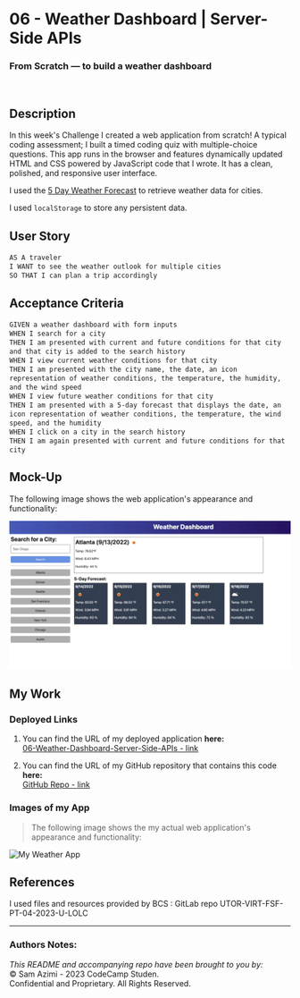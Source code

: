 # 06 - Weather Dashboard | Server-Side APIs
### From Scratch — to build a weather dashboard
<br>

## Description

In this week's Challenge I created a web application from scratch! A typical coding assessment; I built a timed coding quiz with multiple-choice questions. This app runs in the browser and features dynamically updated HTML and CSS powered by JavaScript code that I wrote. It has a clean, polished, and responsive user interface. 

I used the [5 Day Weather Forecast](https://openweathermap.org/forecast5) to retrieve weather data for cities. 
<!-- The base URL should look like the following: `https://api.openweathermap.org/data/2.5/forecast?lat={lat}&lon={lon}&appid={API key}`. After registering for a new API key, you may need to wait up to 2 hours for that API key to activate. -->

<!-- **Hint**: Using the 5 Day Weather Forecast API, you'll notice that you will need to pass in coordinates instead of just a city name. Using the OpenWeatherMap APIs, how could we retrieve geographical coordinates given a city name? -->

I used `localStorage` to store any persistent data. 
<!-- For more information on how to work with the OpenWeather API, refer to the [Full-Stack Blog on how to use API keys](https://coding-boot-camp.github.io/full-stack/apis/how-to-use-api-keys). -->

## User Story

```
AS A traveler
I WANT to see the weather outlook for multiple cities
SO THAT I can plan a trip accordingly
```

## Acceptance Criteria

```
GIVEN a weather dashboard with form inputs
WHEN I search for a city
THEN I am presented with current and future conditions for that city and that city is added to the search history
WHEN I view current weather conditions for that city
THEN I am presented with the city name, the date, an icon representation of weather conditions, the temperature, the humidity, and the wind speed
WHEN I view future weather conditions for that city
THEN I am presented with a 5-day forecast that displays the date, an icon representation of weather conditions, the temperature, the wind speed, and the humidity
WHEN I click on a city in the search history
THEN I am again presented with current and future conditions for that city
```

## Mock-Up

The following image shows the web application's appearance and functionality:

![The weather app includes a search option, a list of cities, and a five-day forecast and current weather conditions for Atlanta.](./assets/images/06-server-side-apis-homework-demo.png)

## My Work
 

### Deployed Links

1. You can find the URL of my deployed application **here:** <br>[06-Weather-Dashboard-Server-Side-APIs - link](https://dinozio-design.github.io/06-Weather-Dashboard-Server-Side-APIs/)

2. You can find the URL of my GitHub repository that contains this code **here:** <br>[GitHub Repo - link](https://github.com/dinozio-design/06-Weather-Dashboard-Server-Side-APIs.git)

### Images of my App
> The following image shows the my actual web application's appearance and functionality:

![My Weather App](./assets/images/#)

## References
I used files and resources provided by BCS : GitLab repo UTOR-VIRT-FSF-PT-04-2023-U-LOLC

- - -
### Authors Notes:<br>
_This README and accompanying repo have been brought to you by:_<br>
© Sam Azimi - 2023 CodeCamp Studen.<br> 
Confidential and Proprietary. All Rights Reserved.
